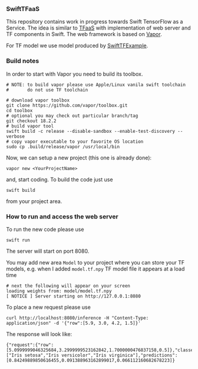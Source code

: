### SwiftTFaaS
This repository contains work in progress towards Swift TensorFlow as a
Service. The idea is similar to [TFaaS](https://github.com/vkuznet/TFaaS)
with implementation of web server and TF components in Swift.
The web framework is based on [Vapor](https://github.com/vapor/vapor).

For TF model we use model produced by
[SwiftTFExample](https://github.com/vkuznet/SwiftMLExample).

### Build notes
In order to start with Vapor you need to build its toolbox.
```
# NOTE: to build vapor please use Apple/Linux vanila swift toolchain
#       do not use TF toolchain

# download vapor toolbox
git clone https://github.com/vapor/toolbox.git
cd toolbox
# optional you may check out particular branch/tag
git checkout 18.2.2
# build vapor tool
swift build -c release --disable-sandbox --enable-test-discovery --verbose
# copy vapor executable to your favorite OS location
sudo cp .build/release/vapor /usr/local/bin
```
Now, we can setup a new project (this one is already done):
```
vapor new <YourProjectName>
```
and, start coding. To build the code just use
```
swift build
```
from your project area.

### How to run and access the web server
To run the new code please use
```
swift run
```
The server will start on port 8080.

You may add new area `Model` to your project where you can store
your TF models, e.g. when I added `model.tf.npy` TF model file it
appears at a load time
```
# next the following will appear on your screen
loading weights from: model/model.tf.npy
[ NOTICE ] Server starting on http://127.0.0.1:8080
```
To place a new request please use
```
curl http://localhost:8080/inference -H "Content-Type: application/json" -d '{"row":[5.9, 3.0, 4.2, 1.5]}'
```
The response will look like:
```
{"request":{"row":[5.0999999046325684,3.2999999523162842,1.7000000476837158,0.5]},"classes":["Iris setosa","Iris versicolor","Iris virginica"],"predictions":[0.84249889850616455,0.091388963162899017,0.066112160682678223]}
```
